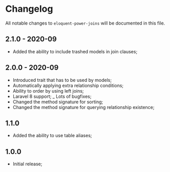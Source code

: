 # Changelog

All notable changes to `eloquent-power-joins` will be documented in this file.

## 2.1.0 - 2020-09
- Added the ability to include trashed models in join clauses;

## 2.0.0 - 2020-09
- Introduced trait that has to be used by models;
- Automatically applying extra relationship conditions;
- Ability to order by using left joins;
- Laravel 8 support;
_ Lots of bugfixes;
- Changed the method signature for sorting;
- Changed the method signature for querying relationship existence;

## 1.1.0
- Added the ability to use table aliases;

## 1.0.0
- Initial release;
